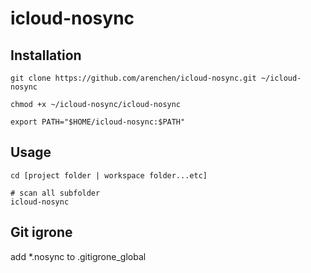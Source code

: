 # icloud-nosync
## Installation
```
git clone https://github.com/arenchen/icloud-nosync.git ~/icloud-nosync

chmod +x ~/icloud-nosync/icloud-nosync

export PATH="$HOME/icloud-nosync:$PATH"
```

## Usage
```
cd [project folder | workspace folder...etc]

# scan all subfolder
icloud-nosync
```

## Git igrone
add *.nosync to .gitigrone_global